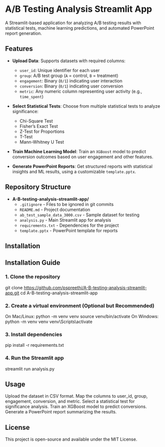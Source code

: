 # A/B Testing Analysis Streamlit App  

A Streamlit-based application for analyzing A/B testing results with statistical tests, machine learning predictions, and automated PowerPoint report generation.  

## Features  

- **Upload Data**: Supports datasets with required columns:  
  - `user_id`: Unique identifier for each user  
  - `group`: A/B test group (`A` = control, `B` = treatment)  
  - `engagement`: Binary (`0/1`) indicating user interaction  
  - `conversion`: Binary (`0/1`) indicating user conversion  
  - `metric`: Any numeric column representing user activity (e.g., `time_spent`)  

- **Select Statistical Tests**: Choose from multiple statistical tests to analyze significance:  
  - Chi-Square Test  
  - Fisher’s Exact Test  
  - Z-Test for Proportions  
  - T-Test  
  - Mann-Whitney U Test  

- **Train Machine Learning Model**: Train an `XGBoost` model to predict conversion outcomes based on user engagement and other features.  

- **Generate PowerPoint Reports**: Get structured reports with statistical insights and ML results, using a customizable `template.pptx`.  

## Repository Structure

- **A-B-testing-analysis-streamlit-app/**
  - `.gitignore` - Files to be ignored in git commits
  - `README.md` - Project documentation
  - `ab_test_sample_data_3000.csv` - Sample dataset for testing
  - `analysis.py` - Main Streamlit app for analysis
  - `requirements.txt` - Dependencies for the project
  - `template.pptx` - PowerPoint template for reports


## Installation  

## Installation Guide

### 1. Clone the repository

git clone https://github.com/pspreethi/A-B-testing-analysis-streamlit-app.git
cd A-B-testing-analysis-streamlit-app

### 2. Create a virtual environment (Optional but Recommended)
On Mac/Linux:
python -m venv venv
source venv/bin/activate
On Windows:
python -m venv venv
venv\Scripts\activate

### 3. Install dependencies

pip install -r requirements.txt

### 4. Run the Streamlit app

streamlit run analysis.py

## Usage

Upload the dataset in CSV format.
Map the columns to user_id, group, engagement, conversion, and metric.
Select a statistical test for significance analysis.
Train an XGBoost model to predict conversions.
Generate a PowerPoint report summarizing the results.

## License
This project is open-source and available under the MIT License.
